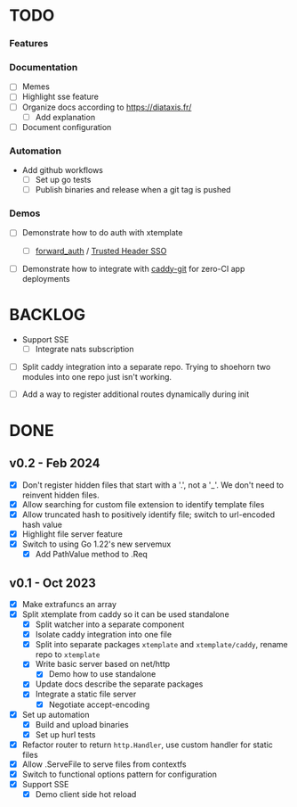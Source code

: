 # TODO

### Features


### Documentation

- [ ] Memes
- [ ] Highlight sse feature
- [ ] Organize docs according to https://diataxis.fr/
    - [ ] Add explanation
- [ ] Document configuration

### Automation

- Add github workflows
    - [ ] Set up go tests
    - [ ] Publish binaries and release when a git tag is pushed

### Demos

- [ ] Demonstrate how to do auth with xtemplate
    - [ ] [forward_auth](https://caddyserver.com/docs/caddyfile/directives/forward_auth#forward-auth) / [Trusted Header SSO](https://www.authelia.com/integration/trusted-header-sso/introduction/)
- [ ] Demonstrate how to integrate with [caddy-git](https://github.com/greenpau/caddy-git) for zero-CI app deployments


# BACKLOG

- Support SSE
    - [ ] Integrate nats subscription
- [ ] Split caddy integration into a separate repo. Trying to shoehorn two modules into one repo just isn't working.
- [ ] Add a way to register additional routes dynamically during init


# DONE

## v0.2 - Feb 2024

- [x] Don't register hidden files that start with a '.', not a '_'. We don't need to reinvent hidden files.
- [x] Allow searching for custom file extension to identify template files
- [x] Allow truncated hash to positively identify file; switch to url-encoded hash value
- [x] Highlight file server feature
- [x] Switch to using Go 1.22's new servemux
    - [x] Add PathValue method to .Req

## v0.1 - Oct 2023

- [x] Make extrafuncs an array
- [x] Split xtemplate from caddy so it can be used standalone
    - [x] Split watcher into a separate component
    - [x] Isolate caddy integration into one file
    - [x] Split into separate packages `xtemplate` and `xtemplate/caddy`, rename repo to `xtemplate`
    - [x] Write basic server based on net/http
        - [x] Demo how to use standalone
    - [x] Update docs describe the separate packages
    - [x] Integrate a static file server
        - [x] Negotiate accept-encoding
- [x] Set up automation
    - [x] Build and upload binaries
    - [x] Set up hurl tests
- [x] Refactor router to return `http.Handler`, use custom handler for static files
- [x] Allow .ServeFile to serve files from contextfs
- [x] Switch to functional options pattern for configuration
- [x] Support SSE
    - [x] Demo client side hot reload

